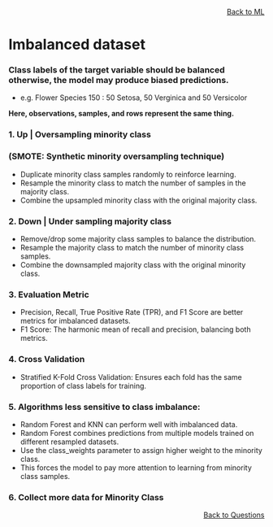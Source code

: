 <p align='right'><a align="right" href="https://github.com/KIRANKUMAR7296/Library/blob/main/Machine%20Learning/Machine%20Learning%20Models.md">Back to ML</a></p>

# **Imbalanced dataset**

### Class labels of the target variable should be balanced otherwise, the model may produce biased predictions.

- e.g. Flower Species 150 : 50 Setosa, 50 Verginica and 50 Versicolor

**Here, observations, samples, and rows represent the same thing.**

### **1. Up | Oversampling minority class** 

### **(SMOTE: Synthetic minority oversampling technique)**
- Duplicate minority class samples randomly to reinforce learning.
- Resample the minority class to match the number of samples in the majority class.
- Combine the upsampled minority class with the original majority class.

### **2. Down | Under sampling majority class**
- Remove/drop some majority class samples to balance the distribution.
- Resample the majority class to match the number of minority class samples.
- Combine the downsampled majority class with the original minority class.

### **3. Evaluation Metric**
- Precision, Recall, True Positive Rate (TPR), and F1 Score are better metrics for imbalanced datasets.
- F1 Score: The harmonic mean of recall and precision, balancing both metrics.

### **4. Cross Validation**
- Stratified K-Fold Cross Validation: Ensures each fold has the same proportion of class labels for training.

### **5. Algorithms less sensitive to class imbalance:**
- Random Forest and KNN can perform well with imbalanced data.
- Random Forest combines predictions from multiple models trained on different resampled datasets.
- Use the class_weights parameter to assign higher weight to the minority class.
- This forces the model to pay more attention to learning from minority class samples.

### **6. Collect more data for Minority Class**

<p align='right'><a align="right" href="https://github.com/KIRANKUMAR7296/Library/blob/main/Interview.md">Back to Questions</a></p>
